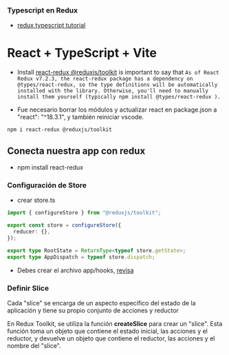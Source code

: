 ### Typescript en Redux

- [redux typescript tutorial](https://redux-toolkit.js.org/tutorials/typescript)

# React + TypeScript + Vite

- Install [react-redux @reduxjs/toolkit](https://blog.logrocket.com/using-typescript-redux-toolkit/) is important to say that `As of React Redux v7.2.3, the react-redux package has a dependency on @types/react-redux, so the type definitions will be automatically installed with the library. Otherwise, you'll need to manually install them yourself (typically npm install @types/react-redux ).`

- Fue necesario borrar los módulos y actualizar react en package.json a "react": "^18.3.1",
  y también reiniciar vscode.

```
npm i react-redux @reduxjs/toolkit

```

## Conecta nuestra app con redux

- npm install react-redux

### Configuración de Store

- crear store.ts

```ts
import { configureStore } from "@reduxjs/toolkit";

export const store = configureStore({
  reducer: {},
});

export type RootState = ReturnType<typeof store.getState>;
export type AppDispatch = typeof store.dispatch;
```

- Debes crear el archivo app/hooks, [revisa](https://redux-toolkit.js.org/tutorials/typescript)

### Definir Slice

Cada "slice" se encarga de un aspecto específico del estado de la aplicación y tiene su propio conjunto de acciones y reductor

En Redux Toolkit, se utiliza la función **createSlice** para crear un "slice". Esta función toma un objeto que contiene el estado inicial, las acciones y el reductor, y devuelve un objeto que contiene el reductor, las acciones y el nombre del "slice".
